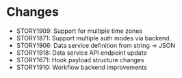 # Changes

* STORY1909: Support for multiple time zones
* STORY1871: Support multiple auth modes via backend.
* STORY1906: Data service definition from string -> JSON
* STORY1918: Data service API endpoint update
* STORY1671: Hook payload structure changes
* STORY1910: Workflow backend improvements
